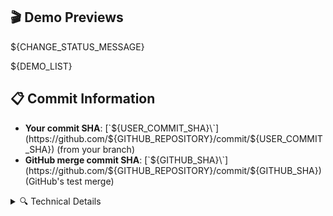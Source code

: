 ## 🎬 Demo Previews

${CHANGE_STATUS_MESSAGE}

${DEMO_LIST}

## 📋 Commit Information
- **Your commit SHA**: [\`${USER_COMMIT_SHA}\`](https://github.com/${GITHUB_REPOSITORY}/commit/${USER_COMMIT_SHA}) (from your branch)
- **GitHub merge commit SHA**: [\`${GITHUB_SHA}\`](https://github.com/${GITHUB_REPOSITORY}/commit/${GITHUB_SHA}) (GitHub's test merge)

<details>
<summary>🔍 Technical Details</summary>

The demos were generated from your branch commit [\`${USER_COMMIT_SHA}\`](https://github.com/${GITHUB_REPOSITORY}/commit/${USER_COMMIT_SHA}) using:
- All demo tapes: [\`demos/\`](https://github.com/${GITHUB_REPOSITORY}/tree/${USER_COMMIT_SHA}/demos)
- Docker image: Built from [\`demos/Dockerfile\`](https://github.com/${GITHUB_REPOSITORY}/blob/${USER_COMMIT_SHA}/demos/Dockerfile)
- Merge Commit: [\`${GITHUB_SHA}\`](https://github.com/${GITHUB_REPOSITORY}/commit/${GITHUB_SHA})

</details> 